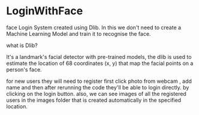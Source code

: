 # LoginWithFace
face Login System created using Dlib. In this we don't need to create a Machine Learning Model and train it to recognise the face.

what is Dlib?

It's a landmark's facial detector with pre-trained models, the dlib is used to estimate the location of 68 coordinates
(x, y) that map the facial points on a person's face. 

for new users they will need to register first click photo from webcam , add name and then after rerunning the code they'll be able to login directly. by clicking on the login button.
also, we can see images of all the registered users in the images folder that is created automatically in the specified location.
